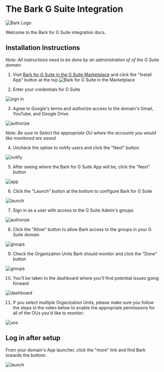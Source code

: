 The Bark G Suite Integration
=======================

![Bark Logo](https://www.bark.us/bark-logo-sm.png)

Welcome to the Bark for G Suite integration docs.

Installation Instructions
----------------

_Note: All instructions need to be done by an administration of of the G Suite
domain_

1. Visit [Bark for G Suite in the G Suite Marketplace](https://chrome.google.com/webstore/detail/bark-for-g-suite/pgfjoaigbnaoninopiljhheoikffbali)
and click the "Install App" button at the top
 ![Bark for G Suite in the Marketplace](https://s3.amazonaws.com/bark-assets/gsuite/step_1-marketplace.png)

2. Enter your credentials for G Suite

![sign in](https://s3.amazonaws.com/bark-assets/gsuite/step_2-sign_in.png)

3. Agree to Google's terms and authorize access to the domain's Gmail, YouTube,
   and Google Drive.

![authorize](https://s3.amazonaws.com/bark-assets/gsuite/step_3-authorize.png)

   _Note: Be sure to Select the appropriate OU where the accounts you would like monitored
   are saved._

4. Uncheck the option to notify users and click the "Next" button

![notify](https://s3.amazonaws.com/bark-assets/gsuite/step_4-notify_users.png)

5. After seeing where the Bark for G Suite App will be, click the "Next" button

![app](https://s3.amazonaws.com/bark-assets/gsuite/step_5-link.png)

6. Click the "Launch" button at the bottom to configure Bark for G Suite

![launch](https://s3.amazonaws.com/bark-assets/gsuite/step_6-launch.png)

7. Sign in as a user with access to the G Suite Admin's groups

![authorize](https://s3.amazonaws.com/bark-assets/gsuite/step_7-authorize.png)

8. Click the "Allow" button to allow Bark access to the groups in your G Suite
   domain

![groups](https://s3.amazonaws.com/bark-assets/gsuite/step_9-authorize_groups.png)

9. Check the Organization Units Bark should monitor and click the "Done" button

![groups](https://s3.amazonaws.com/bark-assets/gsuite/ous.png)

10. You'll be taken to the dashboard where you'll find potential issues going
    forward

![dashboard](https://s3.amazonaws.com/bark-assets/gsuite/step_11-dashboard.png)

11. If you select multiple Organization Units, please make sure you follow the
    steps in the video below to enable the appropriate permissions for all of
    the OUs you'd like to monitor:

![uos](https://s3.amazonaws.com/bark-assets/gsuite/gsuite-permissions-video.png)


Log in after setup
----------------

From your domain's App launcher, click the "more" link and find Bark towards
the bottom:

![launch](https://s3.amazonaws.com/bark-assets/gsuite/launch.png)


